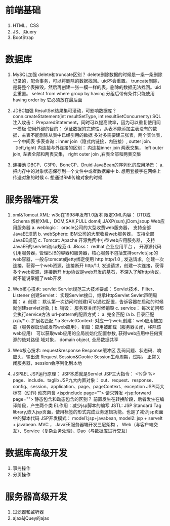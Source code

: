 # 前端基础
  1. HTML、CSS
  2. JS、jQuery
  3. BootStrap
# 数据库
  1. MySQL加强
    delete和truncate区别？
      delete删除数据的时候是一条一条删除记录的，配合事务，可以将删除的数据找回。uid不会重置。
      truncate删除，是将整个表摧毁，然后再创建一张一模一样的表。删除的数据无法找回。uid会重置。
    select 
    from
    where
    group by 
    having 分组后带有条件只能使用having
    order by 它必须放在最后面

  2. JDBC加强
    ResultSet结果集可滚动，可影响数据库？
    conn.createStatement(int resultSetType, int resultSetConcurrenty)
    SQL注入攻击： PreparedStatement，同时可以提高效率，因为可以重复使用同一模板
    使用外键的目的： 保证数据的完整性，从表不能添加主表没有的数据，主表不能删除从表中已经引用的数据
    多对多需要建三张表，两个实体表，一个中间表
    多表查询：inner join（隐式内链接，内链接）, outter join.（left,right)
    内连接与外连接的区别： 内连接inner join 两表交集，  left outer join, 左表全部和两表交集，  right outer join ,右表全部和两表交集

  3. 连接池
    DBCP、C3P0、BoneCP、Druid
    JavaBean的序列化的应用场景：
      a. 把内存中的对象状态保存到一个文件中或者数据库中
      b. 想用套接字在网络上传送对象的时候
      c. 想通过RMI传输对象的时候

# 服务器端开发
  1. xml&Tomcat
    XML: w3c在1998年发布1.0版本
    限定XML内容：
      DTD或Schema
    解析XML，DOM,SAX,PULL
      dom4j,JAXP(sun),jDom,jsoup
    Web应用服务器
      a. weblogic： oracle公司的大型收费web服务器， 支持全部JavaEE规范
      b. webSphere: IBM公司的大型收费web服务器， 支持全部JavaEE规范
      c. Tomcat: Apache 开源免费中小型web应用服务器， 支持JavaEE的servlet和jsp规范
      d. JBoss： redhat 企业应用平台 ， 开源源代码引用服务器，管理EJB的容器和服务器，核心服务不包括支持servlet/jsp的web容器，一般与tomcat或jetty绑定使用
    http
      http/1.0 , 发送请求，创建一次连接，获得一个web资源，连接断开
      http/1.1, 发送请求，创建一次连接，获得多个web资源，连接断开
      http协议是web开发的基石，不深入了解http协议，就不能说掌握了web开发
      
  2. Web核心技术: servlet
    Servlet规范三大技术要点： Servlet技术、Filter、Listener
    创建Servlet： 实现Servlet接口，继承HttpServlet
    Sevlet声明周期：
      a. 创建： 默认第一次访问时创建(可以通过配置，告诉容器在启动的时候就创建servlet对象, <load-on-startup>)
      b. 销毁： 服务器关闭时候销毁
      c. service： 每次访问都会执行service方法
    url-pattern的配置方式：
      a. 完全匹配  /a
      b. 目录匹配  /x/b/*
      c. 扩展名匹配 *.a
    ServletContext: 对应一个web,创建：web应用被加载（服务器启动或发布web应用），销毁：应用被卸载（服务器关闭，移除该web应用）
      可以获取web应用的全局初始化配置参数, <context-param><param-name><param-value>
      获得web应用中任何资源的绝对路径
      域对象， domain object, 全局数据共享

  3. Web核心技术: request&response
    Response缓冲区
      乱码问题、状态码、响应头、输出流
    Request
    Session&Cookie
    Session生命周期，过期。 正常关闭服务器，session会序列化到本地
    
  4. JSP&EL
    JSP运行原理： JSP本质就是Servlet
    JSP三大指令： <%@ %>
      page、include、taglib
    JSP九大内置对象：
      out、request、response、config、session、application、page、pageContext、exception
    JSPl两大标签（动作)
      动态包含 <jsp:include page="">
      请求转发 <jsp:forward page="">
    静态包含和动态包含的区别？
      前置发生在转换阶段，后者发生在编译阶段，产生两个类
    EL作用：减少jsp脚本的编写
    JSTL: JSP Standard Tag library,嵌入jsp页面，使用标签的形式完成业务逻辑功能。也是了减少jsp页面中的脚本代码
    JSP开发模式： model1:jsp+javabean, model2: jsp + servelt + javabean. MVC ， JavaEE服务器端开发三层架构 ， Web（与客户端交互）、Service（复杂业务处理）、Dao（与数据库进行交互）

# 数据库高级开发
  1. 事务操作
  2. 分页操作
# 服务器高级开发
  1. 过滤器和监听器
  2. ajax&jQuey的ajax
  